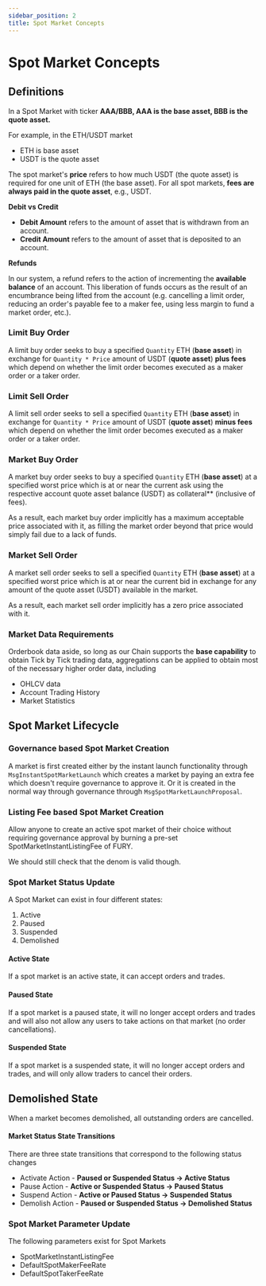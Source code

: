 ```yaml
---
sidebar_position: 2
title: Spot Market Concepts
---
```


# Spot Market Concepts

## Definitions

In a Spot Market with ticker **AAA/BBB, AAA is the base asset, BBB is the quote asset.**

For example, in the ETH/USDT market

- ETH is base asset
- USDT is the quote asset

The spot market's **price** refers to how much USDT (the quote asset) is required for one unit of ETH (the base
asset). For all spot markets, **fees are always paid in the quote asset**, e.g., USDT.

**Debit vs Credit**

- **Debit Amount** refers to the amount of asset that is withdrawn from an account.
- **Credit Amount** refers to the amount of asset that is deposited to an account.

**Refunds**

In our system, a refund refers to the action of incrementing the **available balance** of an account. This liberation of
funds occurs as the result of an encumbrance being lifted from the account (e.g. cancelling a limit order, reducing an
order's payable fee to a maker fee, using less margin to fund a market order, etc.).

### Limit Buy Order

A limit buy order seeks to buy a specified `Quantity` ETH (**base asset**) in exchange for `Quantity * Price` amount of
USDT (**quote asset**) **plus fees** which depend on whether the limit order becomes executed as a maker order or a
taker order.

### Limit Sell Order

A limit sell order seeks to sell a specified `Quantity` ETH (**base asset**) in exchange for `Quantity * Price` amount
of USDT (**quote asset**) **minus fees** which depend on whether the limit order becomes executed as a maker order or a
taker order.

### Market Buy Order

A market buy order seeks to buy a specified `Quantity` ETH (**base asset**) at a specified worst price which is at or near
the current ask using the respective account quote asset balance (USDT) as collateral\*\* (inclusive of fees).

As a result, each market buy order implicitly has a maximum acceptable price associated with it, as filling the market
order beyond that price would simply fail due to a lack of funds.

### Market Sell Order

A market sell order seeks to sell a specified `Quantity` ETH (**base asset**) at a specified worst price which is at or
near the current bid in exchange for any amount of the quote asset (USDT) available in the market.

As a result, each market sell order implicitly has a zero price associated with it.

### Market Data Requirements

Orderbook data aside, so long as our Chain supports the **base capability** to obtain Tick by Tick trading data,
aggregations can be applied to obtain most of the necessary higher order data, including

- OHLCV data
- Account Trading History
- Market Statistics

## Spot Market Lifecycle

### Governance based Spot Market Creation

A market is first created either by the instant launch functionality through `MsgInstantSpotMarketLaunch` which creates a market by paying an extra fee which doesn't require governance to approve it. Or it is created in the normal way through governance through `MsgSpotMarketLaunchProposal`.

### Listing Fee based Spot Market Creation

Allow anyone to create an active spot market of their choice without requiring governance approval by burning a pre-set
SpotMarketInstantListingFee of FURY.

We should still check that the denom is valid though.

### Spot Market Status Update

A Spot Market can exist in four different states:

1. Active
2. Paused
3. Suspended
4. Demolished

#### **Active State**

If a spot market is an active state, it can accept orders and trades.

#### Paused State

If a spot market is a paused state, it will no longer accept orders and trades and will also not allow any users to take
actions on that market (no order cancellations).

#### Suspended State

If a spot market is a suspended state, it will no longer accept orders and trades, and will only allow traders to cancel
their orders.

## Demolished State

When a market becomes demolished, all outstanding orders are cancelled.

#### Market Status State Transitions

There are three state transitions that correspond to the following status changes

- Activate Action - **Paused or Suspended Status → Active Status**
- Pause Action - **Active or Suspended Status → Paused Status**
- Suspend Action - **Active or Paused Status → Suspended Status**
- Demolish Action - **Paused or Suspended Status → Demolished Status**

### Spot Market Parameter Update

The following parameters exist for Spot Markets

- SpotMarketInstantListingFee
- DefaultSpotMakerFeeRate
- DefaultSpotTakerFeeRate
